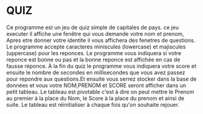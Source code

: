 # QUIZ
Ce programme est un jeu de quiz simple de capitales de pays.
ce jeu executer il affiche une fenêtre qui vous demande votre nom et prenom,
Apres etre donner votre identite il vous affichera des fenetres de questions.
Le programme accepte caracteres miniscules (lowercase) et majiscules (uppercase) pour les reponces.
Le programme vous indiquera si votre reponce est bonne ou pas et la bonne reponce est affichée en cas de fausse réponce.
À la fin du quiz le programme vous indiquera votre score et ensuite le nombre de secondes en millisecondes
que vous avez passez pour repondre aux questions.Et ensuite vous serrez stocker dans la base de données 
et vous votre NOM,PRENOM et SCORE seront afficher dans un petit tableau.
Le tableau est pivotable c'est à dire on peut mettre le Prenom au premier à la place du Nom,
le Score à la place du prenom et ainsi de suite.
Le tableau est réinitialiser à chaque fois qu'on souhaite rejouer.
